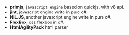 - **primjs**, `javascript engine` based on quickjs, with v8 api.
- **jint**, javascript engine write in pure c#.
- **NiL.JS**, another javascript engine write in pure c#.
- **FlexBox**, css flexbox in c#.
- **HtmlAgilityPack** html parser

